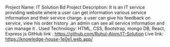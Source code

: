 Project Name: IT Solution Bd Project Description: It is an IT service providing website where a user can get information various service information and their service charge. a user can give his feedback on service, view his order history .an admin can see all service information and can manage it .
Used Technology: HTML, CSS, Bootstrap, mongo DB, React, Express js  GitHub link : https://github.com/Ruhul-Alom/IT-Solution 
Live link: https://knowledge-house-1e0e1.web.app/
